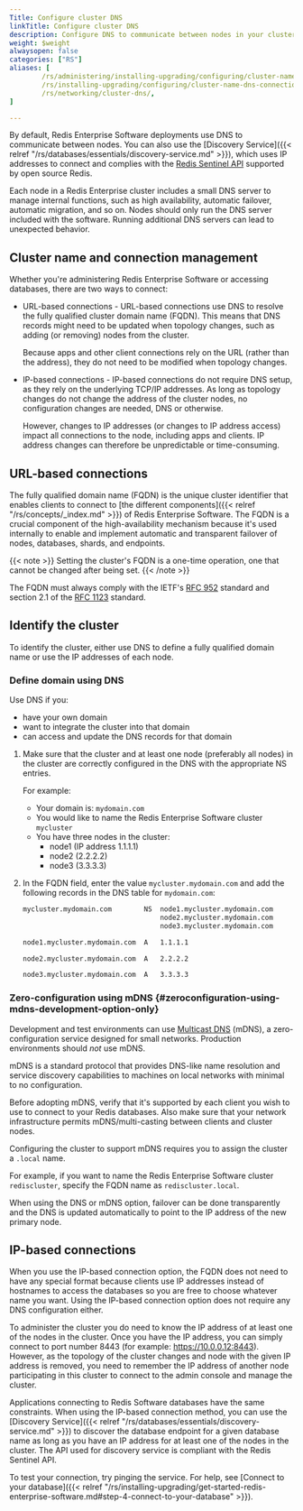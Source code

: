 ```yaml
---
Title: Configure cluster DNS
linkTitle: Configure cluster DNS
description: Configure DNS to communicate between nodes in your cluster.
weight: $weight
alwaysopen: false
categories: ["RS"]
aliases: [
        /rs/administering/installing-upgrading/configuring/cluster-name-dns-connection-management/,
        /rs/installing-upgrading/configuring/cluster-name-dns-connection-management/,
        /rs/networking/cluster-dns/,
]

---
```


By default, Redis Enterprise Software deployments use DNS to communicate between nodes.  You can also use the [Discovery Service]({{< relref "/rs/databases/essentials/discovery-service.md" >}}), which uses IP addresses to connect and complies with the [Redis Sentinel API](https://redis.io/topics/sentinel) supported by open source Redis.

Each node in a Redis Enterprise cluster includes a small DNS server to manage internal functions, such as high availability, automatic failover, automatic migration, and so on.
Nodes should only run the DNS server included with the software.  Running additional DNS servers can lead to unexpected behavior.

## Cluster name and connection management

Whether you're administering Redis Enterprise Software or accessing databases, there are two ways to connect:

- URL-based connections - URL-based connections use DNS to resolve the fully qualified cluster domain name (FQDN).  This means that DNS records might need to be updated when topology changes, such as adding (or removing) nodes from the cluster.  

    Because apps and other client connections rely on the URL (rather than the address), they do not need to be modified when topology changes.  

- IP-based connections - IP-based connections do not require DNS setup, as they rely on the underlying TCP/IP addresses.  As long as topology changes do not change the address of the cluster nodes, no configuration changes are needed, DNS or otherwise.  

    However, changes to IP addresses (or changes to IP address access) impact all connections to the node, including apps and clients.  IP address changes can therefore be unpredictable or time-consuming.

## URL-based connections

The fully qualified domain name (FQDN) is the unique cluster identifier that enables clients to connect to [the different components]({{< relref "/rs/concepts/_index.md" >}}) of Redis Enterprise Software.
The FQDN is a crucial component of the high-availability mechanism because it's used internally to enable and implement automatic and transparent failover of nodes, databases, shards, and endpoints.

{{< note >}}
Setting the cluster's FQDN is a one-time operation, one that cannot be changed after being set.
{{< /note >}}

The FQDN must always comply with the IETF's [RFC 952](https://datatracker.ietf.org/doc/html/rfc952) standard
and section 2.1 of the [RFC 1123](https://datatracker.ietf.org/doc/html/rfc1123) standard.

## Identify the cluster

To identify the cluster, either use DNS to define a fully qualified domain name or use the IP addresses of each node.  

### Define domain using DNS

Use DNS if you:

- have your own domain
- want to integrate the cluster into that domain
- can access and update the DNS records for that domain

1. Make sure that the cluster and at least one node (preferably all nodes) in the cluster
    are correctly configured in the DNS with the appropriate NS entries.

    For example:

    - Your domain is: `mydomain.com`
    - You would like to name the Redis Enterprise Software cluster `mycluster`
    - You have three nodes in the cluster:
        - node1 (IP address 1.1.1.1)
        - node2 (2.2.2.2)
        - node3 (3.3.3.3)

1. In the FQDN field, enter the value `mycluster.mydomain.com`
    and add the following records in the DNS table for `mydomain.com`:

    ``` sh
    mycluster.mydomain.com        NS  node1.mycluster.mydomain.com
                                      node2.mycluster.mydomain.com
                                      node3.mycluster.mydomain.com 
    
    node1.mycluster.mydomain.com  A   1.1.1.1
    
    node2.mycluster.mydomain.com  A   2.2.2.2
    
    node3.mycluster.mydomain.com  A   3.3.3.3
    ```

### Zero-configuration using mDNS {#zeroconfiguration-using-mdns-development-option-only}

Development and test environments can use [Multicast DNS](https://en.wikipedia.org/wiki/Multicast_DNS) (mDNS), a zero-configuration service designed for small networks.  Production environments should _not_ use mDNS.

mDNS is a standard protocol that provides DNS-like name resolution and service discovery capabilities
to machines on local networks with minimal to no configuration.

Before adopting mDNS, verify that it's supported by each client you wish to use to connect to your Redis databases.  Also make sure that your network infrastructure permits mDNS/multi-casting between clients and cluster nodes.

Configuring the cluster to support mDNS requires you to assign the cluster a `.local` name.

For example, if you want to name the Redis Enterprise Software cluster `rediscluster`, specify the FQDN name as `rediscluster.local`.

When using the DNS or mDNS option, failover can be done transparently and the DNS is updated automatically to point to the IP address of the new primary node.

## IP-based connections

When you use the IP-based connection option, the FQDN does not need to have any special format
because clients use IP addresses instead of hostnames to access the databases so you are free to choose whatever name you want.
Using the IP-based connection option does not require any DNS configuration either.

To administer the cluster you do need to know the IP address of at least one of the nodes in the cluster.
Once you have the IP address, you can simply connect to port number 8443 (for example: <https://10.0.0.12:8443>).
However, as the topology of the cluster changes and node with the given IP address is removed,
you need to remember the IP address of another node participating in this cluster to connect to the admin console and manage the cluster.

Applications connecting to Redis Software databases have the same constraints.
When using the IP-based connection method, you can use the [Discovery Service]({{< relref "/rs/databases/essentials/discovery-service.md" >}})
to discover the database endpoint for a given database name as long as you have an IP address for at least one of the nodes in the cluster.
The API used for discovery service is compliant with the Redis Sentinel API.

To test your connection, try pinging the service.  For help, see [Connect to your database]({{< relref "/rs/installing-upgrading/get-started-redis-enterprise-software.md#step-4-connect-to-your-database" >}}).

